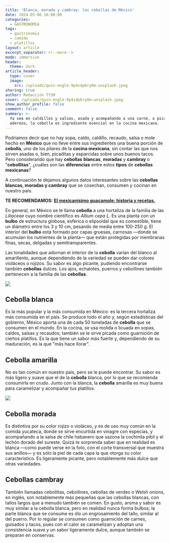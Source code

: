 ```yaml
---
title: 'Blanca, morada y cambray: las cebollas de México'
date: 2024-05-06 16:00:00
categories:
  - GASTRONOMIA
tags:
  - gastronomia
  - comida
  - platillos
layout: article
excerpt_separator: <!--more-->
mode: immersive
header:
  theme: dark
article_header:
  type: cover
  image:
    src: /uploads/quin-engle-9p4sdpbry0m-unsplash.jpeg
sharing: true
author: Redacción TYSM
cover: /uploads/quin-engle-9p4sdpbry0m-unsplash.jpeg
show_author_profile: false
comment: false
summary: >-
  Ya sea en caldillos y salsas, asada y acompañando a una carne, o picada como
  aderezo, la cebolla es ingrediente esencial en la cocina mexicana.
---
```

Podríamos decir que no hay sopa, caldo, caldillo, recaudo, salsa o mole hecho en **México** que no lleve entre sus ingredientes una buena porción de **cebolla**, uno de los pilares de la **cocina mexicana**, sin contar las que nos sirven asadas o, bien, picaditas y esparcidas sobre unos buenos tacos. Pero considerando que hay **cebollas** **blancas**, **moradas** y **cambray** o "**cebollitas**", ¿cuáles son las **diferencias** entre estos **tipos** de **cebollas** **mexicanas**?

A continuación te dejamos algunos datos interesantes sobre las **cebollas blancas, moradas y cambray** que se cosechan, consumen y cocinan en nuestro país.

**TE RECOMENDAMOS:** [**El mexicanísimo guacamole: historia y recetas.**](https://blog.tonoysumariachi.com/gastronomia/2022/10/17/el-mexicanisimo-guacamole-historia-y-recetas.html)

En general, en México se le llama **cebolla** a una hortaliza de la familia de las *Liliaceae* cuyo nombre científico es *Allium cepa L.* Es una planta con un **bulbo** de estructura globosa, esférica o elipsoidal que es comestible, tiene un diámetro entre los 3 y 10 cm, pesando de media entre 100-250 g. El interior del **bulbo** está formado por capas gruesas, carnosas —donde se acumulan los nutrientes de la planta— que están protegidas por membranas finas, secas, delgadas y semitransparentes.

Las tonalidades que adornan el interior de la **cebolla** varían del blanco al amarillento, aunque dependiendo de la variedad se pueden dar colores violáceos o rojizos. Su sabor es algo picante, pudiendo encontrarse también **cebollas** dulces. Los ajos, echalotes, puerros y cebollines también pertenecen a la familia de las **cebollas**.

![](https://upload.wikimedia.org/wikipedia/commons/thumb/3/34/Two_colors_of_onions.jpg/1024px-Two_colors_of_onions.jpg)

## Cebolla blanca

Es la más popular y la más consumida en México: es la tercera hortaliza más consumida en el país. Se produce todo el año y, según estadísticas del gobierno, México aporta una de cada 50 toneladas de **cebolla** que se consumen en el mundo. En la cocina, se usa molida o licuada en sopas, caldos, salsas y recaudos; también se le sirve picada como guarnición de ciertos platillos. Es la que tiene un sabor más fuerte y, dependiendo de su maduración, es la que "más hace llorar".

## Cebolla amarilla

No es tan común en nuestro país, pero se le puede encontrar. Su sabor es más ligero y suave que el de la **cebolla** blanca, por lo que se recomienda consumirla en crudo. Junto con la blanca, la **cebolla** amarilla es muy buena para caramelizar y acompañar tus platillos.

![](https://upload.wikimedia.org/wikipedia/commons/thumb/8/85/Red_onions.jpg/1024px-Red_onions.jpg)

## Cebolla morada

Es distintiva por su color rojizo o violáceo, y es de uso muy común en la comida yucateca, donde se sirve encurtida en vinagre con especias, y acompañando a la salsa de chile habanero que sazona la cochinita pibil y el lechón dorado del sureste. Quizá te sorprenda saber que en realidad es blanca —como puede verse en la foto, con el corte transversal que muestra sus anillos— y es sólo la piel de cada capa la que otorga su color característico. Es ligeramente picante, pero notablemente más dulce que otras variedades.

## Cebollas cambray

También llamadas cebollitas, cebollines, cebollas de verdeo o Welsh onions, en inglés, son notablemente más pequeñas que las cebollas blancas, con tallos largos que a menudo también se comen. En gusto, aroma y sabor es muy similar a la cebolla blanca, pero en realidad nunca forma bulbos; la parte blanca que se consume es ólo un engrosamiento del tallo, similar al del puerro. Por lo regular se consumen como guarnición de carnes, guisados y tacos, pues con el calor se caramelizan y adoptan una consistencia suave y un sabor ligeramente dulce, aunque también se preparan en conservas.

&nbsp;